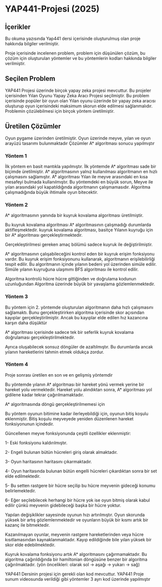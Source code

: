 # YAP441-Projesi (2025)
## İçerikler
Bu okuma yazısında Yap441 dersi içerisinde oluşturulmuş olan proje hakkında bilgiler verilmiştir.

Proje içerisinde incelenen problem, problem için düşünülen çözüm, bu çözüm için oluşturulan yöntemler ve bu yöntemlerin kodları hakkında bilgiler verilmiştir.

## Seçilen Problem
YAP441 Projesi üzerinde birçok yapay zeka projesi mevcuttur.
Bu projeler içerisinden Yılan Oyunu Yapay Zeka Aracı Projesi seçilmiştir.
Bu problem içerisinde popüler bir oyun olan Yılan oyunu üzerinde bir yapay zeka aracısı oluşturup oyun içerisindeki maksimum skorun elde edilmesi sağlanmalıdır.
Problemin çözülebilmesi için birçok yöntem üretilmiştir.

## Üretilen Çözümler
Oyun pygame üzerinden üretilmiştir. Oyun üzerinde meyve, yılan ve oyun arayüzü tasarımı bulunmaktadır
Çözümler A* algoritması sonucu yapılmıştır
### Yöntem 1
İlk yöntem en basit mantıkla yapılmıştır.
İlk yöntemde A* algoritması sade bir biçimde üretilmiştir.
A* algoritmasının yalnız kullanılması algoritmanın en hızlı çalışmasını sağlamıştır. 
A* algoritması Yılan ile meyve arasındaki en kısa mesafeyi bulmada kullanılmıştır.
Bu yöntemdeki en büyük sorun, Meyve ile yılan arasındaki yol kapatıldığında algoritmanın çalışmamasıdır.
Algoritma çalışmadığında büyük ihtimalle oyun bitecektir.

### Yöntem 2
A* algoritmasının yanında bir kuyruk kovalama algoritması üretilmiştir.

Bu kuyruk kovalama algoritması A* algoritmasının çalışmadığı durumlarda aktifleşmektedir.
kuyruk kovalama algoritması, basitçe Yılanın kuyruğu için bir A* algoritması gerçekleştirmektedir.

Gerçekleştirilmesi gereken amaç bölümü sadece kuyruk ile değiştirilmiştir.

A* algoritmasının çalışabileceğini kontrol eden bir kuyruk erişim fonksiyonu vardır. Bu kuyruk erişim fonksiyonunu kullanarak, algoritmanın erişilebilirliği tespit edilir. 
Bu algoritmanın içinde yılanın bedeni yol üzerinden simüle edilir. Simüle yılanın kuyruğuna ulaşmımı BFS algoritması ile kontrol edilir.

Algoritma kontrolü hücre hücre gittiğinden ve doğrulama kodunun uzunluğundan Algoritma üzerinde büyük bir yavaşlama gözlemlenmektedir.
### Yöntem 3
Bu yöntem için 2. yöntemde oluşturulan algoritmanın daha hızlı çalışmasını sağlamaktı. Bunu gerçekleştirirken algoritma içerisinde skor açısından kayıplar gerçekleştirilmiştir. 
Ancak bu kayıplar elde edilen hız kazancına karşın daha düşüktür

A* algoritması içerisinde sadece tek bir seferlik kuyruk kovalama doğrulaması gerçekleştirilmektedir.

Ayrıca oluşabilecek sonsuz döngüler de azaltılmıştır. Bu durumlarda ancak yılanın hareketlerini tahmin etmek oldukça zordur.

### Yöntem 4

Proje sonrası üretilen en son ve en gelişmiş yöntemdir

Bu yöntemde yılanın A* algoritması bir hareket yönü vermek yerine bir hareket yolu vermektedir. Hareket yolu alındıktan sonra, A* algoritması yol gidilene kadar tekrar çağırılmamaktadır.

A* algoritmasında döngü gerçekleştirilmemesi için 

Bu yöntem oyunun bitimine kadar ilerleyebildiği için, oyunun bitiş koşulu eklenmiştir. Bitiş koşulu meyveyede yeniden düzenlenen hareket fonksiyonunun içindedir.

Güncellenen meyve fonksiyonunda çeşitli özellikler eklenmiştir:

1- Eski fonksiyonu kaldırılmıştır.

2- Engeli bulunan bütün hücreleri giriş olarak almaktadır.

3- Oyun haritasının haritasını çıkarmaktadır.

4- Oyun haritasında bulunan bütün engelli hücreleri çıkardıktan sonra bir set elde edilmektedir.

5- Bu setten rastgere bir hücre seçilip bu hücre meyvenin gideceği konumu belirlemektedir.

6- Eğer seçilebilecek herhangi bir hücre yok ise oyun bitmiş olarak kabul edilir çünkü meyvenin gidebileceği başka bir hücre yoktur.

Yapılan değişiklikler sayesinde oyunun hızı artırılmıştır. Oyun skorunda yüksek bir artış gözlemlenmektedir ve oyunların büyük bir kısmı artık bir kazanç ile bitmektedir.

Kazanılmayan oyunlar, meyvenin rastgere hareketlerinden veya hücre kısıtlamasından kaynaklanmaktadır. Kayıp edildiğinde bile yılan yüksek bir skor elde edebilmektedir.

Kuyruk kovalama fonksiyonu artık A* algoritmasını çağırmamaktadır. Bu algoritma çağırıldığında bir hamiltonian döngüsüne benzer bir algoritma çağırılmaktadır. (yön öncelikleri: olarak sol -> aşağı -> yukarı -> sağ)

YAP441 Dersinin projesi için gerekli olan kod mevcuttur.
YAP441 Proje sunum videosunda verildiği gibi yöntemler 3 ayrı kod üzerinde yapılmıştır
